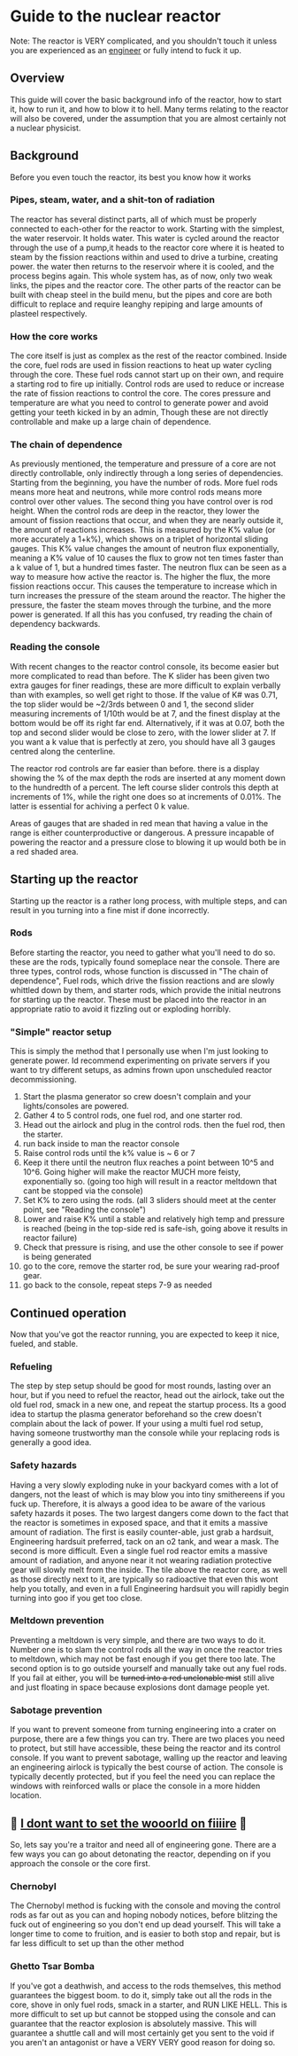 # Guide to the nuclear reactor
Note: The reactor is VERY complicated, and you shouldn't touch it unless you are experienced as an [engineer](Engineer.md) or fully intend to fuck it up.

## Overview
This guide will cover the basic background info of the reactor, how to start it, how to run it, and how to blow it to hell. Many terms relating to the reactor will also be covered, under the assumption that you are almost certainly not a nuclear physicist. 

## Background
Before you even touch the reactor, its best you know how it works

### Pipes, steam, water, and a shit-ton of radiation
The reactor has several distinct parts, all of which must be properly connected to each-other for the reactor to work. Starting with the simplest, the water reservoir. It holds water. This water is cycled around the reactor through the use of a pump,it heads to the reactor core where it is heated to steam by the fission reactions within and used to drive a turbine, creating power. the water then returns to the reservoir where it is cooled, and the process begins again. This whole system has, as of now, only two weak links, the pipes and the reactor core. The other parts of the reactor can be built with cheap steel in the build menu, but the pipes and core are both difficult to replace and require leanghy repiping and large amounts of plasteel respectively.

### How the core works
The core itself is just as complex as the rest of the reactor combined. Inside the core, fuel rods are used in fission reactions to heat up water cycling through the core. These fuel rods cannot start up on their own, and require a starting rod to fire up initially. Control rods are used to reduce or increase the rate of fission reactions to control the core. The cores pressure and temperature are what you need to control to generate power and avoid getting your teeth kicked in by an admin, Though these are not directly controllable and make up a large chain of dependence.

### The chain of dependence
As previously mentioned, the temperature and pressure of a core are not directly controllable, only indirectly through a long series of dependencies. Starting from the beginning, you have the number of rods. More fuel rods means more heat and neutrons, while more control rods means more control over other values. The second thing you have control over is rod height. When the control rods are deep in the reactor, they lower the amount of fission reactions that occur, and when they are nearly outside it, the amount of reactions increases. This is measured by the K% value (or more accurately a 1+k%), which shows on a triplet of horizontal sliding gauges. This K% value changes the amount of neutron flux exponentially, meaning a K% value of 10 causes the flux to grow not ten times faster than a k value of 1, but a hundred times faster. The neutron flux can be seen as a way to measure how active the reactor is. The higher the flux, the more fission reactions occur. This causes the temperature to increase which in turn increases the pressure of the steam around the reactor. The higher the pressure, the faster the steam moves through the turbine, and the more power is generated. If all this has you confused, try reading the chain of dependency backwards.

### Reading the console 
With recent changes to the reactor control console, its become easier but more complicated to read than before. The K slider has been given two extra gauges for finer readings, these are more difficult to explain verbally than with examples, so well get right to those. If the value of K# was 0.71, the top slider would be ~2/3rds between 0 and 1, the second slider measuring increments of 1/10th would be at 7, and the finest display at the bottom would be off its right far end. Alternatively, if it was at 0.07, both the top and second slider would be close to zero, with the lower slider at 7. If you want a k value that is perfectly at zero, you should have all 3 gauges centred along the centerline.

The reactor rod controls are far easier than before. there is a display showing the % of the max depth the rods are inserted at any moment down to the hundredth of a percent. The left course slider controls this depth at increments of 1%, while the right one does so at increments of 0.01%. The latter is essential for achiving a perfect 0 k value.

Areas of gauges that are shaded in red mean that having a value in the range is either counterproductive or dangerous. A pressure incapable of powering the reactor and a pressure close to blowing it up would both be in a red shaded area.

## Starting up the reactor
Starting up the reactor is a rather long process, with multiple steps, and can result in you turning into a fine mist if done incorrectly.

### Rods
Before starting the reactor, you need to gather what you'll need to do so. these are the rods, typically found someplace near the console. There are three types, control rods, whose function is discussed in "The chain of dependence", Fuel rods, which drive the fission reactions and are slowly whittled down by them, and starter rods, which provide the initial neutrons for starting up the reactor. These must be placed into the reactor in an appropriate ratio to avoid it fizzling out or exploding horribly.

### "Simple" reactor setup
This is simply the method that I personally use when I'm just looking to generate power. Id recommend experimenting on private servers if you want to try different setups, as admins frown upon unscheduled reactor decommissioning.

1. Start the plasma generator so crew doesn't complain and your lights/consoles are powered.
2. Gather 4 to 5 control rods, one fuel rod, and one starter rod.
3. Head out the airlock and plug in the control rods. then the fuel rod, then the starter.
4. run back inside to man the reactor console
5. Raise control rods until the k% value is ~ 6 or 7
6. Keep it there until the neutron flux reaches a point between 10^5 and 10^6. Going higher will make the reactor MUCH more feisty, exponentially so. (going too high will result in a reactor meltdown that cant be stopped via the console)
7. Set K% to zero using the rods. (all 3 sliders should meet at the center point, see "Reading the console")
8. Lower and raise K% until a stable and relatively high temp and pressure is reached (being in the top-side red is safe-ish, going above it results in reactor failure)
9. Check that pressure is rising, and use the other console to see if power is being generated
10. go to the core, remove the starter rod, be sure your wearing rad-proof gear.
11. go back to the console, repeat steps 7-9 as needed


## Continued operation
Now that you've got the reactor running, you are expected to keep it nice, fueled, and stable.

### Refueling
The step by step setup should be good for most rounds, lasting over an hour, but if you need to refuel the reactor, head out the airlock, take out the old fuel rod, smack in a new one, and repeat the startup process. Its a good idea to startup the plasma generator beforehand so the crew doesn't complain about the lack of power. If your using a multi fuel rod setup, having someone trustworthy man the console while your replacing rods is generally a good idea.

### Safety hazards
Having a very slowly exploding nuke in your backyard comes with a lot of dangers, not the least of which is may blow you into tiny smithereens if you fuck up. Therefore, it is always a good idea to be aware of the various safety hazards it poses. The two largest dangers come down to the fact that the reactor is sometimes in exposed space, and that it emits a massive amount of radiation. The first is easily counter-able, just grab a hardsuit, Engineering hardsuit preferred, tack on an o2 tank, and wear a mask. The second is more difficult. Even a single fuel rod reactor emits a massive amount of radiation, and anyone near it not wearing radiation protective gear will slowly melt from the inside. The tile above the reactor core, as well as those directly next to it, are typically so radioactive that even this wont help you totally, and even in a full Engineering hardsuit you will rapidly begin turning into goo if you get too close.

### Meltdown prevention
Preventing a meltdown is very simple, and there are two ways to do it. Number one is to slam the control rods all the way in once the reactor tries to meltdown, which may not be fast enough if you get there too late. The second option is to go outside yourself and manually take out any fuel rods. If you fail at either, you will be <s>turned into a red unclonable mist</s> still alive and just floating in space because explosions dont damage people yet.

### Sabotage prevention
If you want to prevent someone from turning engineering into a crater on purpose, there are a few things you can try. There are two places you need to protect, but still have accessible, these being the reactor and its control console. If you want to prevent sabotage, walling up the reactor and leaving an engineering airlock is typically the best course of action. The console is typically decently protected, but if you feel the need you can replace the windows with reinforced walls or place the console in a more hidden location.

## 🎵 [I dont want to set the wooorld on fiiiire](https://www.youtube.com/watch?v=pLvsmho1lGA ) 🎵
So, lets say you're a traitor and need all of engineering gone. There are a few ways you can go about detonating the reactor, depending on if you approach the console or the core first.

### Chernobyl
The Chernobyl method is fucking with the console and moving the control rods as far out as you can and hoping nobody notices, before blitzing the fuck out of engineering so you don't end up dead yourself. This will take a longer time to come to fruition, and is easier to both stop and repair, but is far less difficult to set up than the other method

### Ghetto Tsar Bomba
If you've got a deathwish, and access to the rods themselves, this method guarantees the biggest boom. to do it, simply take out all the rods in the core, shove in only fuel rods, smack in a starter, and RUN LIKE HELL. This is more difficult to set up but cannot be stopped using the console and can guarantee that the reactor explosion is absolutely massive. This will guarantee a shuttle call and will most certainly get you sent to the void if you aren't an antagonist or have a VERY VERY good reason for doing so.
